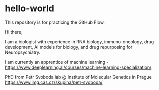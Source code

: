 # hello-world
This repository is for practicing the GitHub Flow.

Hi there,

I am a biologist with experience in RNA biology, immuno-oncology, drug development, AI models for biology, and drug repurposing for Neuropsychiatry.

I am currently an apprentice of machine learning - https://www.deeplearning.ai/courses/machine-learning-specialization/

PhD from Petr Svoboda lab @ Institute of Molecular Genetics in Prague https://www.img.cas.cz/skupina/petr-svoboda/

